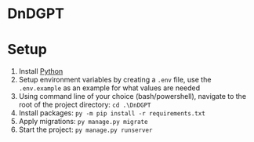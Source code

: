 # DnDGPT

# Setup
1. Install [Python](https://www.python.org/downloads/)
2. Setup environment variables by creating a `.env` file, use the `.env.example` as an example for what values are needed
3. Using command line of your choice (bash/powershell), navigate to the root of the project directory: `cd .\DnDGPT`
4. Install packages: `py -m pip install -r requirements.txt`
5. Apply migrations: `py manage.py migrate`
6. Start the project: `py manage.py runserver`
